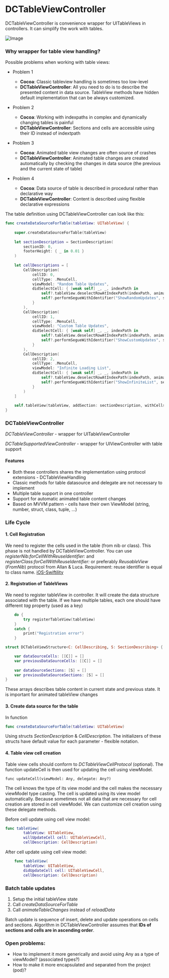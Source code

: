 # DCTableViewController
DCTableViewController is convenience wrapper for UITableViews in controllers. It can simplify the work with tables. 

![Image](https://image.ibb.co/kLRcfa/Data_Source_Changes.gif)

### Why wrapper for table view handling?
Possible problems when working with table views:

- Problem 1
    - **Cocoa**: Classic tableview handling is sometimes too low-level
    - **DCTableViewController**: All you need to do is to describe the presented content in data source. TableView methods have hidden default implementation that can be always customized.

- Problem 2 
    - **Cocoa**: Working with indexpaths in complex and dynamically changing tables is painful
    - **DCTableViewController**: Sections and cells are accessible using their ID instead of indextpath

- Problem 3
     - **Cocoa**: Animated table view changes are often source of crashes
     - **DCTableViewController**: Animated table changes are created automatically by checking the changes in data source (the previous and the current state of table)
  
- Problem 4
    - **Cocoa**: Data source of table is described in procedural rather than declarative way
    - **DCTableViewController**: Content is described using flexible declarative expressions

The table definition using DCTableViewController can look like this:

```swift
func createDataSourceForTable(tableView: UITableView) {
        
    super.createDataSourceForTable(tableView)
    
    let sectionDescription = SectionDescription(
        sectionID: 0,
        footerHeight: { _ in 0.01 }
    )
    
    let cellDescriptions = [
        CellDescription(
            cellID: 0,
            cellType: .MenuCell,
            viewModel: "Random Table Updates",
            didSelectCell: { [weak self] _, _, indexPath in
                self?.tableView.deselectRowAtIndexPath(indexPath, animated: true)
                self?.performSegueWithIdentifier("ShowRandomUpdates", sender: self)
            }
        ),
        CellDescription(
            cellID: 1,
            cellType: .MenuCell,
            viewModel: "Custom Table Updates",
            didSelectCell: { [weak self] _, _, indexPath in
                self?.tableView.deselectRowAtIndexPath(indexPath, animated: true)
                self?.performSegueWithIdentifier("ShowCustomUpdates", sender: self)
            }
        ),
        CellDescription(
            cellID: 2,
            cellType: .MenuCell,
            viewModel: "Infinite Loading List",
            didSelectCell: { [weak self] _, _, indexPath in
                self?.tableView.deselectRowAtIndexPath(indexPath, animated: true)
                self?.performSegueWithIdentifier("ShowInfiniteList", sender: self)
            }
        )
    ]
    
    self.tableView(tableView, addSection: sectionDescription, withCells: cellDescriptions)
}
```
### DCTableViewController

*DCTableViewController* - wrapper for UITableViewController

*DCTableSupportedViewController* - wrapper for UIViewController 
with table support

#### Features
* Both these controllers shares the implementation using protocol extensions - DCTableViewHandling
* Classic methods for table datasource and delegate are not necessary to implement
* Multiple table support in one controller
* Support for automatic animated table content changes
* Based on MVVM pattern - cells have their own ViewModel (string, number, struct, class, tuple, …)

### Life Cycle
#### 1. Cell Registration
We need to register the cells used in the table (from nib or class). This phase is not handled by DCTableViewController. You can use *registerNib:forCellWithReuseIdentifier:* and *registerClass:forCellWithReuseIdentifier:* or preferably *ReusableView* (*FromNib*) protocol from Allan & Luca. Requirement: reuse identifier is equal to class name. 
[iOS-Swiftility](https://github.com/allbto/iOS-Swiftility)

#### 2. Registration of TableViews 
We need to register tableView in controller. It will create the data structure associated with the table. If we have multiple tables, each one should have different *tag* property (used as a key)

```swift
	do {
		try registerTableView(tableView)
	}
	catch {
		print("Registration error")
	}
```

```swift
struct DCTableViewStructure<C: CellDescribing, S: SectionDescribing> {

    var dataSourceCells: [[C]] = []
    var previousDataSourceCells: [[C]] = []
    
    var dataSourceSections: [S] = []
    var previousDataSourceSections: [S] = []
}
```

These arrays describes table content in current state and previous state. It is important for animated tableView changes

#### 3. Create data source for the table
In function 
```swift
func createDataSourceForTable(tableView: UITableView)  
```

Using structs *SectionDescription* & *CellDescription*. The initializers of these structs have default value for each parameter - flexible notation.

#### 4. Table view cell creation
Table view cells should conform to *DCTableViewCellProtocol* (optional). The function updateCell is then used for updating the cell using viewModel.

```func updateCell(viewModel: Any, delegate: Any?)```

The cell knows the type of its view model and the cell makes the necessary viewModel type casting. The cell is updated using its view model automatically.
Because sometimes not all data that are necessary for cell creation are stored in cell viewModel. We can customize cell creation using these delegate methods. 

Before cell update using cell view model:

```swift
func tableView(
        tableView: UITableView,
        willUpdateCell cell: UITableViewCell,
        cellDescription: CellDescription)
```

After cell update using cell view model:

```swift
    func tableView(
        tableView: UITableView,
        didUpdateCell cell: UITableViewCell,
        cellDescription: CellDescription)
```

### Batch table updates
1. Setup the initial tableView state
2. Call *createDataSourceForTable*
3. Call *animateTableChanges* instead of *reloadData*

Batch update is sequence of insert, delete and update operations on cells and sections. Algorithm in DCTableViewController assumes that **IDs of sections and cells are in ascending order**.

### Open problems:
* How to implement it more generically and avoid using Any as a type of viewModel? (associated types?)
* How to make it more encapsulated and separated from the project (pod)?
  
